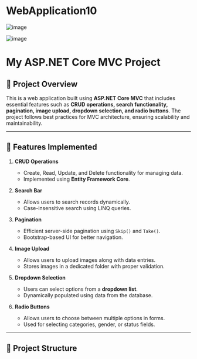 # WebApplication10

![image](https://github.com/user-attachments/assets/2bf604c7-b326-45e6-a02b-e256db377791)


![image](https://github.com/user-attachments/assets/de33855e-18a0-4dde-b5a7-9a921130fd61)


# My ASP.NET Core MVC Project  

## 📌 Project Overview  
This is a web application built using **ASP.NET Core MVC** that includes essential features such as **CRUD operations, search functionality, pagination, image upload, dropdown selection, and radio buttons**. The project follows best practices for MVC architecture, ensuring scalability and maintainability.

---

## 🔹 Features Implemented  

1. **CRUD Operations**  
   - Create, Read, Update, and Delete functionality for managing data.  
   - Implemented using **Entity Framework Core**.

2. **Search Bar**  
   - Allows users to search records dynamically.  
   - Case-insensitive search using LINQ queries.

3. **Pagination**  
   - Efficient server-side pagination using `Skip()` and `Take()`.  
   - Bootstrap-based UI for better navigation.

4. **Image Upload**  
   - Allows users to upload images along with data entries.  
   - Stores images in a dedicated folder with proper validation.

5. **Dropdown Selection**  
   - Users can select options from a **dropdown list**.  
   - Dynamically populated using data from the database.

6. **Radio Buttons**  
   - Allows users to choose between multiple options in forms.  
   - Used for selecting categories, gender, or status fields.

---

## 📂 Project Structure  

